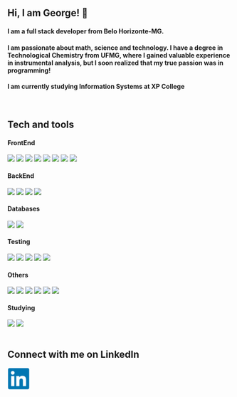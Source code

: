 ## Hi, I am George! 👋

#### I am a full stack developer from Belo Horizonte-MG.
#### I am passionate about math, science and technology. I have a degree in Technological Chemistry from UFMG, where I gained valuable experience in instrumental analysis, but I soon realized that my true passion was in programming!
#### I am currently studying Information Systems at XP College

<br>

## Tech and tools

#### FrontEnd
<div display="flex"> 
 <img src="https://img.shields.io/badge/-HTML-red" height="30px" />                                                                
 <img src="https://img.shields.io/badge/-CSS-blue" height="30px" />
 <img src="https://img.shields.io/badge/-JavaScript-yellow" height="30px" />
 <img src="https://img.shields.io/badge/-React-lightgrey" height="30px" />
 <img src="https://img.shields.io/badge/-Redux-blueviolet" height="30px" />
 <img src="https://img.shields.io/badge/-Context%20API-orange" height="30px" />
 <img src="https://img.shields.io/badge/-React%20Native-ff69b4" height="30px" />
 <img src="https://img.shields.io/badge/-BootStrap-purple" height="30px" />
</div>

#### BackEnd 
<div display="flex"> 
 <img src="https://img.shields.io/badge/-Node.js-green" height="30px" padding="10px" />                                             
 <img src="https://img.shields.io/badge/-Express-black" height="30px" />
 <img src="https://img.shields.io/badge/-TypeScript-blue" height="30px" />
 <img src="https://img.shields.io/badge/-JWT-black" height="30px" />
</div>

#### Databases
<div display="flex"> 
 <img src="https://img.shields.io/badge/-MySQL-critical" height="30px" />                                                                
 <img src="https://img.shields.io/badge/-MongoDB-green" height="30px" />
</div>

#### Testing
<div display="flex"> 
 <img src="https://img.shields.io/badge/-Mocha-brown" height="30px" />                                                                
 <img src="https://img.shields.io/badge/-Chai-black" height="30px" />
 <img src="https://img.shields.io/badge/-Sinon-critical" height="30px" />                                                                
 <img src="https://img.shields.io/badge/-Jest-orange" height="30px" />
 <img src="https://img.shields.io/badge/-RTL-red" height="30px" />
</div>

#### Others
<div display="flex"> 
 <img src="https://img.shields.io/badge/-Git-orange" height="30px" />
 <img src="https://img.shields.io/badge/-Docker-blue" height="30px" />   
 <img src="https://img.shields.io/badge/-Sequelize-critical" height="30px" />
 <img src="https://img.shields.io/badge/-Mongoose-green" height="30px" />
 <img src="https://img.shields.io/badge/-Scrum-black" height="30px" />
 <img src="https://img.shields.io/badge/-Kanban-blue" height="30px" />
</div>

#### Studying
<div display="flex"> 
 <img src="https://img.shields.io/badge/-Python-yellow" height="30px" />
 <img src="https://img.shields.io/badge/-Next.js-green" height="30px" />   
</div>
                                                              
<br>

## Connect with me on LinkedIn
<a href="https://www.linkedin.com/in/george-santos-dev" rel="nofollow">
  <img
    height="50px"
    width="50px"
    src="https://raw.githubusercontent.com/devicons/devicon/1119b9f84c0290e0f0b38982099a2bd027a48bf1/icons/linkedin/linkedin-original.svg"
    alt="LinkedIn"
  />   
</a>
